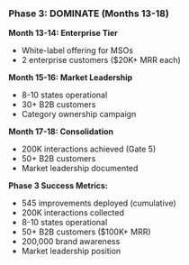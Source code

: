 ### Phase 3: DOMINATE (Months 13-18)

**Month 13-14: Enterprise Tier**

- White-label offering for MSOs
- 2 enterprise customers ($20K+ MRR each)

**Month 15-16: Market Leadership**

- 8-10 states operational
- 30+ B2B customers
- Category ownership campaign

**Month 17-18: Consolidation**

- 200K interactions achieved (Gate 5)
- 50+ B2B customers
- Market leadership documented

**Phase 3 Success Metrics:**

- 545 improvements deployed (cumulative)
- 200K interactions collected
- 8-10 states operational
- 50+ B2B customers ($100K+ MRR)
- 200,000 brand awareness
- Market leadership position

